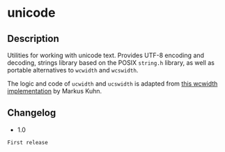 # unicode

## Description

Utilities for working with unicode text. Provides UTF-8 encoding and decoding,
strings library based on the POSIX `string.h` library, as well as portable
alternatives to `wcwidth` and `wcswidth`.

The logic and code of `ucwidth` and `ucswidth` is adapted from [this wcwidth
implementation](https://www.cl.cam.ac.uk/~mgk25/ucs/wcwidth.c) by Markus Kuhn.

## Changelog

- 1.0
```
First release
```
